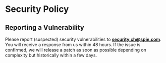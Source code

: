 # Security Policy

## Reporting a Vulnerability

Please report (suspected) security vulnerabilities to
**[security.ch@spie.com](mailto:security.ch@spie.com)**. You will receive a response from
us within 48 hours. If the issue is confirmed, we will release a patch as soon
as possible depending on complexity but historically within a few days.
